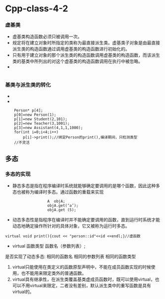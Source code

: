 # Cpp-class-4-2
### 虚基类
- 虚基类构造函数必须只被调用一次。
- 规定将在建立对象时所指定的类称为最直接派生类。虚基类子对象是由最直接派生类的构造函数通过调用虚基类的构造函数进行初始化的。
- 只有用于建立对象的那个派生类的构造函数调用虚基类的构造函数，而该派生类的基类中所列出的对这个虚基类的构造函数调用在执行中被忽略。
- 
```

```
### 基类与派生类的转化
- 
- 
```
	Person* p[4];
	p[0]=new Person(1);
	p[1]=new Student(2,101);
	p[2]=new Teacher(3,1001);
	p[3]=new Assistant(4,1,1,1000);
	for(int i=0;i<4;i++)
		p[i]->print();//绑定Person的print(),编译期间，只检测类型
    //不灵活
```
## 多态
### 多态的实现
- 静态多态是指在程序编译时系统就能够确定要调用的是哪个函数，因此这种多态也被称为编译时多态。通过函数的重载来实现
```
                   A  objA;
                   objA.get(‘a’);
                   objA.get (5);
```
- 动态多态性是指程序在编译时并不能确定要调用的函数，直到运行时系统才能动态地确定操作所针对的具体对象，它又被称为运行时多态。

`virtual void print(){cout << "person::id"<<id <<endl;}//虚函数`
- virtual 函数类型 函数名（参数列表）;

 是否实现了动态多态:
     相同的函数名
     相同的参数列表
     相同的函数类型
     
1. virtual只能使用在类定义的函数原型声明中，不能在成员函数实现的时候使用，也不能用来限定类外的普通函数。
2. virtual具有继承性，在派生类覆盖基类虚成员函数时，既可以使用virtual，也可以不用virtual来限定，二者没有差别，默认派生类中的重写函数是具有virtual的。






